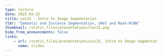 ```yaml
---
type: lecture
date: 2025-03-25
title: Lec15 - Intro to Image Segmentation
tldr: "Semantic and Instance Segmentation, UNet and Mask-RCNN"
thumbnail: /static_files/presentations/lec15.png
hide_from_announcments: false
links:
    - url: /static_files/presentations/Lec15_ Intro to Image Segmentation.pdf
      name: slides
---
```

